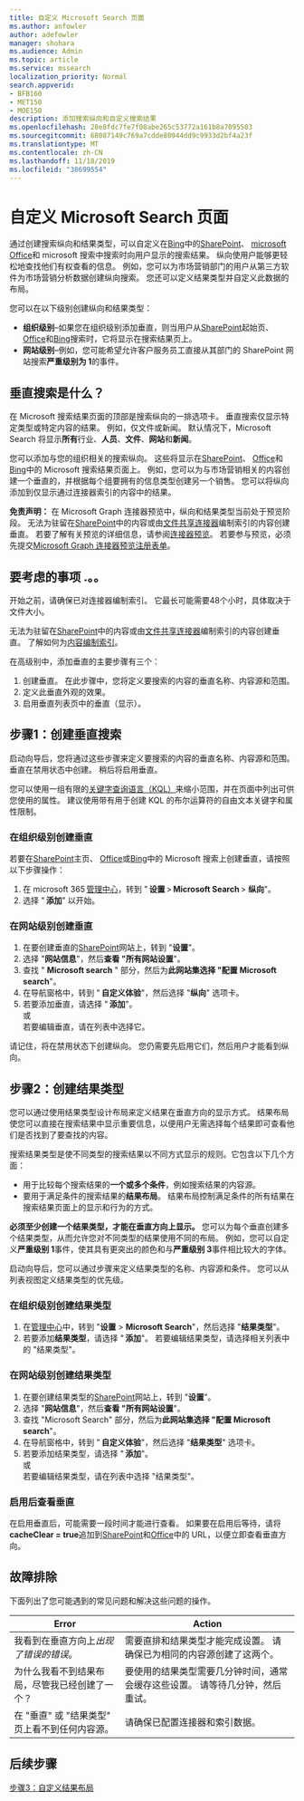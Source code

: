 ```yaml
---
title: 自定义 Microsoft Search 页面
ms.author: anfowler
author: adefowler
manager: shohara
ms.audience: Admin
ms.topic: article
ms.service: mssearch
localization_priority: Normal
search.appverid:
- BFB160
- MET150
- MOE150
description: 添加搜索纵向和自定义搜索结果
ms.openlocfilehash: 28e8fdc7fe7f08abe265c53772a161b8a7095503
ms.sourcegitcommit: 68087149c769a7cdde80944dd9c9933d2bf4a23f
ms.translationtype: MT
ms.contentlocale: zh-CN
ms.lasthandoff: 11/18/2019
ms.locfileid: "38699554"
---
```

# <a name="customize-the-microsoft-search-page"></a>自定义 Microsoft Search 页面

通过创建搜索纵向和结果类型，可以自定义在[Bing](https://Bing.com)中的[SharePoint](http://sharepoint.com/)、 [microsoft Office](https://Office.com)和 microsoft 搜索中搜索时向用户显示的搜索结果。 纵向使用户能够更轻松地查找他们有权查看的信息。 例如，您可以为市场营销部门的用户从第三方软件为市场营销分析数据创建纵向搜索。 您还可以定义结果类型并自定义此数据的布局。  

您可以在以下级别创建纵向和结果类型： 

- **组织级别**–如果您在组织级别添加垂直，则当用户从[SharePoint](http://sharepoint.com/)起始页、 [Office](https://Office.com)和[Bing](https://Bing.com)搜索时，它将显示在搜索结果页上。 
- **网站级别**–例如，您可能希望允许客户服务员工直接从其部门的 SharePoint 网站搜索**严重级别为 1**的事件。 

## <a name="whats-a-search-vertical"></a>垂直搜索是什么？

在 Microsoft 搜索结果页面的顶部是搜索纵向的一排选项卡。 垂直搜索仅显示特定类型或特定内容的结果。 例如，仅文件或新闻。 默认情况下，Microsoft Search 将显示**所有**行业、**人员**、**文件**、**网站**和**新闻**。  

您可以添加与您的组织相关的搜索纵向。 这些将显示在[SharePoint](http://sharepoint.com/)、 [Office](https://Office.com)和[Bing](https://Bing.com)中的 Microsoft 搜索结果页面上。 例如，您可以为与市场营销相关的内容创建一个垂直的，并根据每个组要拥有的信息类型创建另一个销售。 您可以将纵向添加到仅显示通过连接器索引的内容中的结果。  

**免责声明：** 在 Microsoft Graph 连接器预览中，纵向和结果类型当前处于预览阶段。 无法为驻留在[SharePoint](http://sharepoint.com/)中的内容或由[文件共享连接器](file-share-connector.md)编制索引的内容创建垂直。 若要了解有关预览的详细信息，请参阅[连接器预览](connectors-preview.md)。 若要参与预览，必须先提交[Microsoft Graph 连接器预览注册表单](https://forms.office.com/Pages/ResponsePage.aspx?id=v4j5cvGGr0GRqy180BHbRxWYgu82J_RFnMMATAS6_chUNVYwNU1CMDNZUDBSSDZKWVo2RDJDRjRLQi4u)。

## <a name="things-to-consider"></a>要考虑的事项 .。。

开始之前，请确保已对连接器编制索引。 它最长可能需要48个小时，具体取决于文件大小。

无法为驻留在[SharePoint](http://sharepoint.com/)中的内容或由[文件共享连接器](file-share-connector.md)编制索引的内容创建垂直。 了解如何为[内容编制索引](configure-connector.md)。

在高级别中，添加垂直的主要步骤有三个： 

1. 创建垂直。 在此步骤中，您将定义要搜索的内容的垂直名称、内容源和范围。 
2. 定义此垂直外观的效果。  
3. 启用垂直列表页中的垂直（显示）。   

## <a name="step-1-create-the-search-vertical"></a>步骤1：创建垂直搜索

启动向导后，您将通过这些步骤来定义要搜索的内容的垂直名称、内容源和范围。 垂直在禁用状态中创建。 稍后将启用垂直。

您可以使用一组有限的[关键字查询语言（KQL）](https://docs.microsoft.com/sharepoint/dev/general-development/keyword-query-language-kql-syntax-reference)来缩小范围，并在页面中列出可供您使用的属性。 建议使用带有用于创建 KQL 的布尔运算符的自由文本关键字和属性限制。 

### <a name="create-a-vertical-at-the-organization-level"></a>在组织级别创建垂直

若要在[SharePoint](http://sharepoint.com/)主页、 [Office](https://Office.com)或[Bing](https://Bing.com)中的 Microsoft 搜索上创建垂直，请按照以下步骤操作：

1. 在 microsoft 365 [管理中心](https://admin.microsoft.com)，转到 " **设置** > **Microsoft Search** > **纵向**"。
1. 选择 " **添加**" 以开始。  

### <a name="create-a-vertical-at-the-site-level"></a>在网站级别创建垂直

1. 在要创建垂直的[SharePoint](http://sharepoint.com/)网站上，转到 "**设置**"。
1. 选择 "**网站信息**"，然后**查看 "所有网站设置**"。
1. 查找 " **Microsoft search** " 部分，然后为**此网站集选择 "配置 Microsoft search**"。
1. 在导航窗格中，转到 " **自定义体验**"，然后选择 "**纵向**" 选项卡。
1. 若要添加垂直，请选择 " **添加**"。 <br>
或 <br>若要编辑垂直，请在列表中选择它。

请记住，将在禁用状态下创建纵向。 您仍需要先启用它们，然后用户才能看到纵向。

## <a name="step-2-create-the-result-types"></a>步骤2：创建结果类型

您可以通过使用结果类型设计布局来定义结果在垂直方向的显示方式。 结果布局使您可以直接在搜索结果中显示重要信息，以便用户无需选择每个结果即可查看他们是否找到了要查找的内容。

搜索结果类型是使不同类型的搜索结果以不同方式显示的规则。它包含以下几个方面：

- 用于比较每个搜索结果的**一个或多个条件**，例如搜索结果的内容源。  
- 要用于满足条件的搜索结果的**结果布局**。 结果布局控制满足条件的所有结果在搜索结果页面上的显示和行为的方式。

**必须至少创建一个结果类型，才能在垂直方向上显示。** 您可以为每个垂直创建多个结果类型，从而允许您对不同类型的结果使用不同的布局。 例如，您可以自定义**严重级别 1**事件，使其具有更突出的颜色和与**严重级别 3**事件相比较大的字体。 

启动向导后，您可以通过步骤来定义结果类型的名称、内容源和条件。 您可以从列表视图定义结果类型的优先级。 
  
### <a name="create-a-result-type-at-the-organization-level"></a>在组织级别创建结果类型

1. 在[管理中心](https://admin.microsoft.com)中，转到 "**设置** > **Microsoft Search**"，然后选择 "**结果类型**"。
1. 若要添加**结果类型**，请选择 " **添加**"。 若要编辑结果类型，请选择相关列表中的 "结果类型"。
 
### <a name="create-a-results-type-at-the-site-level"></a>在网站级别创建结果类型

1. 在要创建结果类型的[SharePoint](http://sharepoint.com/)网站上，转到 "**设置**"。
1. 选择 "**网站信息**"，然后**查看 "所有网站设置**"。 
1. 查找 "Microsoft Search" 部分，然后为**此网站集选择 "配置 Microsoft search**"。
1. 在导航窗格中，转到 " **自定义体验**"，然后选择 "**结果类型**" 选项卡。
1. 若要添加结果类型，请选择 " **添加**"。 <br> 或 <br>若要编辑结果类型，请在列表中选择 "结果类型"。

### <a name="view-the-vertical-after-enabling"></a>启用后查看垂直

在启用垂直后，可能需要一段时间才能进行查看。
如果要在启用后等待，请将**cacheClear = true**追加到[SharePoint](http://sharepoint.com/)和[Office](https://Office.com)中的 URL，以便立即查看垂直方向。

## <a name="troubleshooting"></a>故障排除

下面列出了您可能遇到的常见问题和解决这些问题的操作。


|Error  |Action  |
|---------|---------|
|我看到在垂直方向上*出现了错误的错误*。 |   需要直排和结果类型才能完成设置。 请确保已为相同的内容源创建了这两个。      |
|为什么我看不到结果布局，尽管我已经创建了一个？ | 要使用的结果类型需要几分钟时间，通常会缓存这些设置。 请等待几分钟，然后重试。        |
|在 "垂直" 或 "结果类型" 页上看不到任何内容源。     |      请确保已配置连接器和索引数据。   |



## <a name="next-steps"></a>后续步骤
[步骤3：自定义结果布局](customize-results-layout.md)

